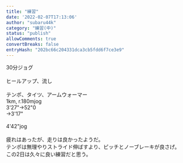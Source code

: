 ```yaml
---
title: "練習"
date: '2022-02-07T17:13:06'
author: "subaru44k"
category: "練習(中)"
status: "publish"
allowComments: true
convertBreaks: false
entryHash: "202bc66c204331dca3cb5fdd6f7ce3e9"
---
```

30分ジョグ<br>
<br>
ヒールアップ、流し<br>
<br>
テンポ、タイツ、アームウォーマー<br>
1km, r.180mjog<br>
3'27"→52"0<br>
→3'17"<br>
<br>
4'42"jog<br>
<br>
疲れはあったが、走りは良かったようだ。<br>
テンポは無理やりストライド伸ばすより、ピッチとノーブレーキが良さげ。<br>
この2日は久々に良い練習だと思う。
